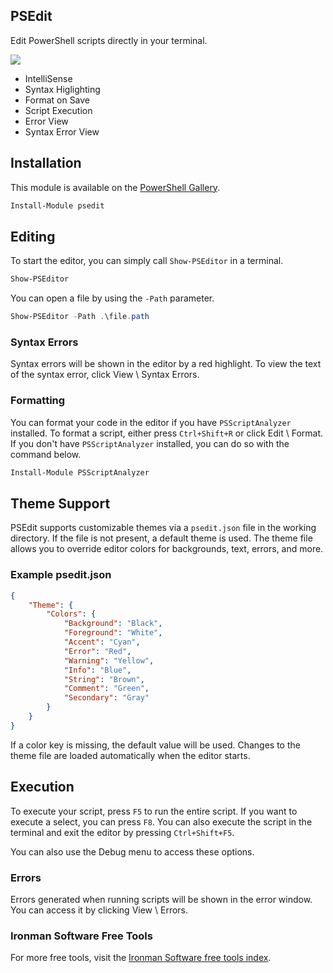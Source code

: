 ## PSEdit

Edit PowerShell scripts directly in your terminal. 

![](./screenshot.png)

- IntelliSense
- Syntax Higlighting
- Format on Save
- Script Execution
- Error View
- Syntax Error View

## Installation

This module is available on the [PowerShell Gallery](https://www.powershellgallery.com/packages/psedit). 

```powershell
Install-Module psedit
```

## Editing

To start the editor, you can simply call `Show-PSEditor` in a terminal.

```powershell
Show-PSEditor
```

You can open a file by using the `-Path` parameter.

```powershell
Show-PSEditor -Path .\file.path
```

### Syntax Errors

Syntax errors will be shown in the editor by a red highlight. To view the text of the syntax error, click View \ Syntax Errors.

### Formatting

You can format your code in the editor if you have `PSScriptAnalyzer` installed. To format a script, either press `Ctrl+Shift+R` or click Edit \ Format. If you don't have `PSScriptAnalyzer` installed, you can do so with the command below.

```powershell
Install-Module PSScriptAnalyzer
```

## Theme Support

PSEdit supports customizable themes via a `psedit.json` file in the working directory. If the file is not present, a default theme is used. The theme file allows you to override editor colors for backgrounds, text, errors, and more.

### Example psedit.json

```json
{
	"Theme": {
		"Colors": {
			"Background": "Black",
			"Foreground": "White",
			"Accent": "Cyan",
			"Error": "Red",
			"Warning": "Yellow",
			"Info": "Blue",
			"String": "Brown",
			"Comment": "Green",
			"Secondary": "Gray"
		}
	}
}
```

If a color key is missing, the default value will be used. Changes to the theme file are loaded automatically when the editor starts.

## Execution

To execute your script, press `F5` to run the entire script. If you want to execute a select, you can press `F8`. You can also execute the script in the terminal and exit the editor by pressing `Ctrl+Shift+F5`.

You can also use the Debug menu to access these options.

### Errors

Errors generated when running scripts will be shown in the error window. You can access it by clicking View \ Errors.

### Ironman Software Free Tools

For more free tools, visit the [Ironman Software free tools index](https://ironmansoftware.com/free-powershell-tools). 
